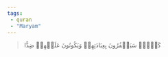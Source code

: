 ```yaml
---
tags: 
 - quran 
 - "Maryam"
---
```


> كَلَّاۚ سَيَكۡفُرُونَ بِعِبَادَتِهِمۡ وَيَكُونُونَ عَلَيۡهِمۡ ضِدًّا
